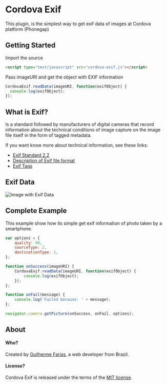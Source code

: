 # Cordova Exif

This plugin, is the simplest way to get exif data of images at Cordova platform (Phonegap)

## Getting Started

Import the source

```html
<script type="text/javascript" src="cordova-exif.js"></script>
```

Pass imageURI and get the object with EXIF information

```javascript
CordovaExif.readData(imageURI, function(exifObject) {
  console.log(exifObject);
});
```

## What is Exif?

Is a standard followed by manufacturers of digital cameras that record information about the technical conditions of image capture on the image file itself in the form of tagged metadata.

If you want know more about technical information, see these links:
- [Exif Standard 2.2](http://www.kodak.com/global/plugins/acrobat/en/service/digCam/exifStandard2.pdf)
- [Description of Exif file format](http://www.media.mit.edu/pia/Research/deepview/exif.html)
- [Exif Tags](http://www.sno.phy.queensu.ca/~phil/exiftool/TagNames/EXIF.html)


## Exif Data

![Image with Exif Data](http://i57.tinypic.com/21ahcoi.png)


## Complete Example

This example show how its simple get exif information of photo taken by a smartphone.

```javascript
var options = {
	quality: 90,
	sourceType: 2,
	destinationType: 1,
};

function onSuccess(imageURI) {
	CordovaExif.readData(imageURI, function(exifObject) {
		console.log(exifObject);
	});
};

function onFail(message) {
	console.log('Failed because: ' + message);
};

navigator.camera.getPicture(onSuccess, onFail, options);
```

## About

#### Who?
Created by [Guilherme Farias](http://guilhermefarias.com/), a web developer from Brazil.

#### License?
Cordova Exif is released under the terms of the [MIT license](https://github.com/guilhermefarias/CordovaExif/blob/master/MIT-LICENSE).
